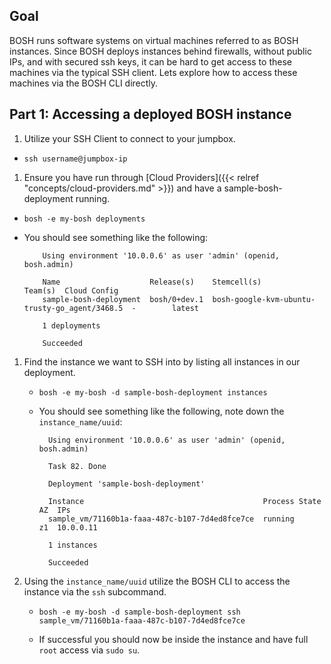 ## Goal

BOSH runs software systems on virtual machines referred to as BOSH instances. Since BOSH deploys instances behind firewalls, without public IPs, and with secured ssh keys, it can be hard to get access to these machines via the typical SSH client. Lets explore how to access these machines via the BOSH CLI directly.

## Part 1: Accessing a deployed BOSH instance

1. Utilize your SSH Client to connect to your jumpbox.

  - `ssh username@jumpbox-ip`

1. Ensure you have run through [Cloud Providers]({{< relref "concepts/cloud-providers.md" >}}) and have a sample-bosh-deployment running.

  - `bosh -e my-bosh deployments`

  - You should see something like the following:

            Using environment '10.0.0.6' as user 'admin' (openid, bosh.admin)

            Name                    Release(s)    Stemcell(s)                                    Team(s)  Cloud Config
            sample-bosh-deployment  bosh/0+dev.1  bosh-google-kvm-ubuntu-trusty-go_agent/3468.5  -        latest

            1 deployments

            Succeeded

1. Find the instance we want to SSH into by listing all instances in our deployment.

    - `bosh -e my-bosh -d sample-bosh-deployment instances`

    - You should see something like the following, note down the `instance_name/uuid`:

            Using environment '10.0.0.6' as user 'admin' (openid, bosh.admin)

            Task 82. Done

            Deployment 'sample-bosh-deployment'

            Instance                                        Process State  AZ  IPs
            sample_vm/71160b1a-faaa-487c-b107-7d4ed8fce7ce  running        z1  10.0.0.11

            1 instances

            Succeeded

1. Using the `instance_name/uuid` utilize the BOSH CLI to access the instance via the `ssh` subcommand.

    - `bosh -e my-bosh -d sample-bosh-deployment ssh sample_vm/71160b1a-faaa-487c-b107-7d4ed8fce7ce`

    - If successful you should now be inside the instance and have full `root` access via `sudo su`.
